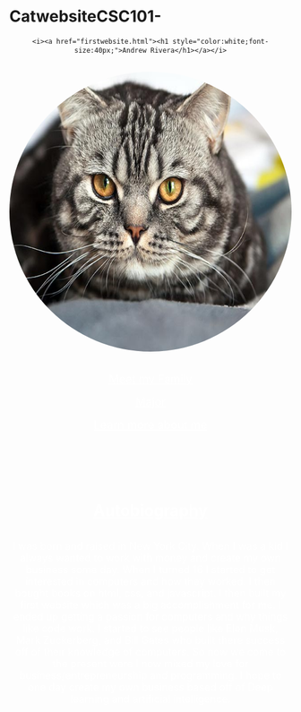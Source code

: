 # CatwebsiteCSC101-


<!DOCTYPE html>
<html lang="en">
<head>
    <meta charset="UTF-8">
    <meta name="viewport" content="width=device-width, initial-scale=1.0">
    <meta http-equiv="X-UA-Compatible" content="ie=edge">
    <title>Andrew Rivera</title>
<link rel="shortcut icon" href="pictures/favicon.jpg">
<style>
img {
  border-radius: 50%;
}
.background {
  background: url(pictures/paw.gif);
  background-repeat: no-repeat;
  background-size: cover;
}
a:link {
color: #FFFFFF;
}
a:visited {
color: #0CECE7;
}
a:hover {
color: #FF00EB;
}
font {
color: white;
}
#a1 {
font-size: 20px;
}
</style>
</head>
<body class="background">

<div align="center">


    <i><a href="firstwebsite.html"><h1 style="color:white;font-size:40px;">Andrew Rivera</h1></a></i>
<br>

<img src="pictures/me.jpg" class="img1" height="500" />
<br>
<br>
<br>
<a id="a1" href="Family.html"  target="_blank" >Meet my Family</a><br><br>
<a id="a1" href="Major.html" target="_blank" >Major</a><br><br>
<a id="a1" href="Aboutme.html" target="_blank" >Learn more about me</a><br><br>
<br><br><br><br>
<u style="color:white;"><h1 style="color:white;">Autobiography</h1></u><br>
<font size="+1.5">I was born and raised in New York City. When I was a kid I always wanted to work with money and create my own business some day. When I turned 16 I started to get interested in computers and how they worked. I then bought books on html, css, and javascript. I then built my first website which was a big accomplishment for me. I ended up getting a passion for computers and why things like code work. I started to see people like Elon Musk, Mark Zuckerberg, and Bill Gates who built there success off of their knowledge of computers. So now we come to the present were I now mixed my love for business/entrepreneurship and programming. I hope to one day create my own business based off of Deep learning and artificial intelligence.   </font>
<br><br><br><br><br><br>
</div>
</body>
</html>
